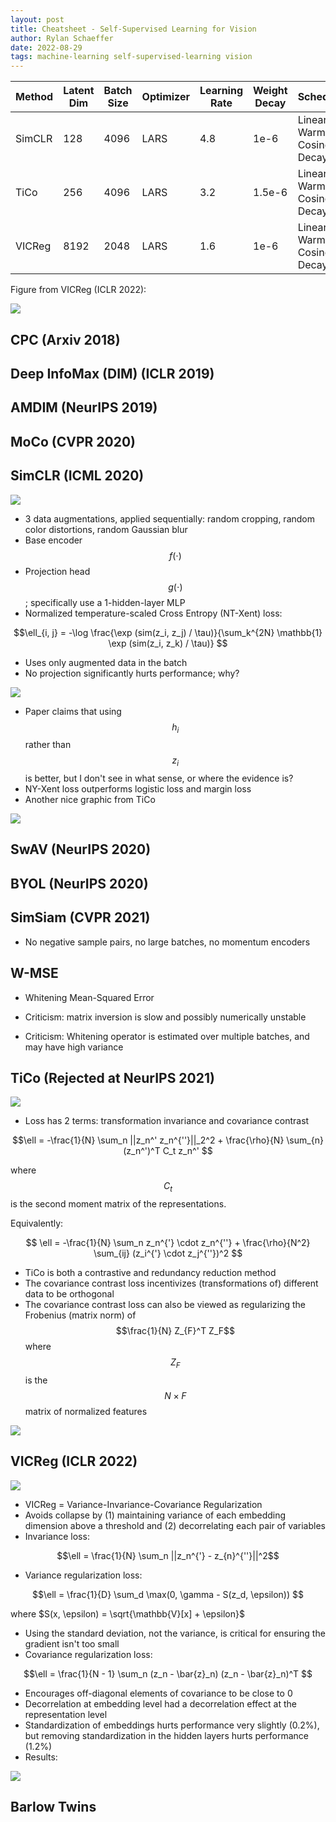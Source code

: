 ```yaml
---
layout: post
title: Cheatsheet - Self-Supervised Learning for Vision
author: Rylan Schaeffer
date: 2022-08-29
tags: machine-learning self-supervised-learning vision
---
```


| Method | Latent Dim | Batch Size | Optimizer | Learning Rate | Weight Decay | Scheduler                   | Epochs | 
|--------|------------|------------|-----------|---------------|--------------|-----------------------------|--------|
| SimCLR | 128        | 4096       | LARS      | 4.8           | 1e-6         | Linear Warmup, Cosine Decay | 100    |
| TiCo   | 256        | 4096       | LARS      | 3.2           | 1.5e-6       | Linear Warmup, Cosine Decay | 1000   |
| VICReg | 8192       | 2048       | LARS      | 1.6           | 1e-6         | Linear Warmup, Cosine Decay | 1000   |


Figure from VICReg (ICLR 2022):


![](2022-08-29-SSL-Vision/all_from_vicreg_paper.png)

## CPC (Arxiv 2018)

## Deep InfoMax (DIM) (ICLR 2019)



## AMDIM (NeurIPS 2019)

## MoCo (CVPR 2020)

## SimCLR (ICML 2020)

![](2022-08-29-SSL-Vision/simclr.png)

- 3 data augmentations, applied sequentially: random cropping, random color distortions, random Gaussian blur
- Base encoder $$f(\cdot)$$
- Projection head $$g(\cdot)$$; specifically use a 1-hidden-layer MLP
- Normalized temperature-scaled Cross Entropy (NT-Xent) loss:

$$\ell_{i, j} = -\log \frac{\exp (sim(z_i, z_j) / \tau)}{\sum_k^{2N} \mathbb{1} \exp (sim(z_i, z_k) / \tau)} $$

- Uses only augmented data in the batch
- No projection significantly hurts performance; why?

![](2022-08-29-SSL-Vision/simclr_no_projection.png)

- Paper claims that using $$h_i$$ rather than $$z_i$$ is better, but I don't see in what sense, or where the evidence is?
- NY-Xent loss outperforms logistic loss and margin loss
- Another nice graphic from TiCo
 
![](2022-08-29-SSL-Vision/simclr_in_tico.png)

## SwAV (NeurIPS 2020)

## BYOL (NeurIPS 2020)

## SimSiam (CVPR 2021)

- No negative sample pairs, no large batches, no momentum encoders

## W-MSE

- Whitening Mean-Squared Error

- Criticism: matrix inversion is slow and possibly numerically unstable
- Criticism: Whitening operator is estimated over multiple batches, and may have high variance

## TiCo (Rejected at NeurIPS 2021)

![](2022-08-29-SSL-Vision/tico.png)

- Loss has 2 terms: transformation invariance and covariance contrast

$$\ell = -\frac{1}{N} \sum_n ||z_n^' z_n^{''}||_2^2 + \frac{\rho}{N} \sum_{n} (z_n^')^T C_t z_n^' $$

where $$C_t$$ is the second moment matrix of the representations.

Equivalently:

$$ \ell = -\frac{1}{N} \sum_n z_n^{'} \cdot z_n^{''} + \frac{\rho}{N^2} \sum_{ij} (z_i^{'} \cdot z_j^{''})^2 $$

- TiCo is both a contrastive and redundancy reduction method
- The covariance contrast loss incentivizes (transformations of) different data to be orthogonal
- The covariance contrast loss can also be viewed as regularizing the Frobenius (matrix norm) of $$\frac{1}{N} Z_{F}^T Z_F$$
  where $$Z_F$$ is the $$N \times F$$ matrix of normalized features 

![](2022-08-29-SSL-Vision/tico_results.png)

## VICReg (ICLR 2022)

![](2022-08-29-SSL-Vision/vicreg.png)

- VICReg = Variance-Invariance-Covariance Regularization
- Avoids collapse by (1) maintaining variance of each embedding dimension above a threshold and (2) decorrelating each pair of variables
- Invariance loss:

$$\ell = \frac{1}{N} \sum_n ||z_n^{'} - z_{n}^{''}||^2$$

- Variance regularization loss:

$$\ell = \frac{1}{D} \sum_d \max(0, \gamma - S(z_d, \epsilon)) $$

where $S(x, \epsilon) = \sqrt{\mathbb{V}[x] + \epsilon}$

- Using the standard deviation, not the variance, is critical for ensuring the gradient isn't too small
- Covariance regularization loss:

$$\ell = \frac{1}{N - 1} \sum_n (z_n - \bar{z}_n) (z_n - \bar{z}_n)^T $$

- Encourages off-diagonal elements of covariance to be close to 0
- Decorrelation at embedding level had a decorrelation effect at the representation level
- Standardization of embeddings hurts performance very slightly (0.2%), but removing standardization in the
  hidden layers hurts performance (1.2%)
- Results:

![](2022-08-29-SSL-Vision/vicreg_results.png)


## Barlow Twins